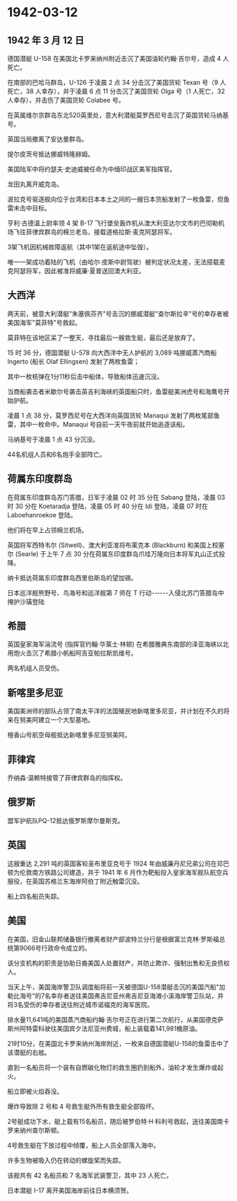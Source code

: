 # 1942-03-12

## 1942 年 3 月 12 日

德国潜艇 U-158 在美国北卡罗来纳州附近击沉了美国油轮约翰·吉尔号，造成 4
人死亡。

在南部的巴哈马群岛，U-126 于凌晨 2 点 34 分击沉了美国货轮 Texan 号（9
人死亡，38 人幸存），并于凌晨 6 点 11 分击沉了美国货轮 Olga 号（1
人死亡，32 人幸存），并击伤了美国货轮 Colabee 号。

在英属维尔京群岛东北520英里处，意大利潜艇莫罗西尼号击沉了英国货轮马纳基号。

英国当局撤离了安达曼群岛。

提尔皮茨号抵达挪威特隆赫姆。

美国陆军中将约瑟夫·史迪威被任命为中缅印战区美军指挥官。

龙田丸离开威克岛。

波拉克号驱逐舰向位于台湾和日本本土之间的一艘日本货船发射了一枚鱼雷，但鱼雷未击中目标。

亨利·古德温上尉率领 4 架 B-17
飞行堡垒轰炸机从澳大利亚达尔文市的巴彻勒机场飞往菲律宾群岛的棉兰老岛，接载道格拉斯·麦克阿瑟将军。

3架飞机因机械故障返航（其中1架在返航途中坠毁）。

唯一一架成功着陆的飞机（由哈尔·皮斯中尉驾驶）被判定状况太差，无法搭载麦克阿瑟将军，因此被准将威廉·夏普送回澳大利亚。

## 大西洋

两天前，被意大利潜艇"朱塞佩芬齐"号击沉的挪威潜艇"查尔斯拉辛"号的幸存者被美国海军"莫菲特"号救起。

莫菲特在该地区呆了一整天，寻找最后一艘救生艇，最后还是放弃了。

15 时 36 分，德国潜艇 U-578 向大西洋中无人护航的 3,089 吨挪威蒸汽商船
Ingerto (船长 Olaf Ellingsen) 发射了两枚鱼雷；

其中一枚核弹在1分11秒后击中船体，导致船体迅速沉没。

当商船袭击者米歇尔号袭击英吉利海峡的英国船只时，鱼雷艇美洲虎号和海鹰号开始护航。

凌晨 1 点 38 分，莫罗西尼号在大西洋向英国货轮 Manaqui
发射了两枚尾部鱼雷，其中一枚命中。Manaqui
号自前一天午夜前就开始追逐该船。

马纳基号于凌晨 1 点 43 分沉没。

44名机组人员和6名炮手全部阵亡。

## 荷属东印度群岛

在荷属东印度群岛苏门答腊，日军于凌晨 02 时 35 分在 Sabang 登陆，凌晨 03
时 30 分在 Koetaradja 登陆，凌晨 05 时 40 分在 Idi 登陆，凌晨 07 时在
Laboehanroekoe 登陆。

他们将在早上占领棉兰机场。

英国将军西特韦尔 (Sitwell)、澳大利亚准将布莱克本 (Blackburn)
和美国上校塞尔 (Searle) 于上午 7 点 30
分在荷属东印度群岛爪哇万隆向日本将军丸山正式投降。

纳卡抵达荷属东印度群岛西里伯斯岛的望加锡。

日本巡洋舰熊野号、鸟海号和巡洋舰第 7 师在 T
行动------入侵北苏门答腊岛中掩护沙璜登陆

## 希腊

英国皇家海军湍流号 (指挥官约翰·华莱士·林顿)
在希腊雅典东南部的泽亚海峡以北用炮火击沉了希腊小帆船阿吉亚帕拉斯凯维号。

两名机组人员受伤。

## 新喀里多尼亚

美国美洲师的部队占领了南太平洋的法国殖民地新喀里多尼亚，并计划在不久的将来在努美阿建立一个大型基地。

檀香山号航空母舰抵达新喀里多尼亚努美阿。

## 菲律宾

乔纳森·温赖特接管了菲律宾群岛的指挥权。

## 俄罗斯

盟军护航队PQ-12抵达俄罗斯摩尔曼斯克。

## 英国

这艘重达 2,291 吨的英国客轮圣布里亚克号于 1924
年由威廉丹尼兄弟公司在邓巴顿为伦敦南方铁路公司建造，并于 1941 年 6
月作为靶船投入皇家海军舰队航空兵服役，在英国苏格兰东海岸阿伯丁附近触雷沉没。

船上四名船员失踪。

## 美国

在美国，旧金山联邦储备银行撤离者财产部波特兰分行是根据富兰克林·罗斯福总统第9066号行政命令成立的。

该分支机构的职责是协助日裔美国人处置财产，并防止欺诈、强制出售和无良债权人。

当天上午，美国海岸警卫队调度船将前一天被德国U-158潜艇击沉的美国汽船"加勒比海号"的7名幸存者送往美国弗吉尼亚州弗吉尼亚海滩小溪海岸警卫队站，并将3名受伤的幸存者送往附近城市诺福克的海军医院。

排水量11,641吨的美国蒸汽商船约翰·吉尔号正在进行第二次航行，从美国德克萨斯州阿特雷科驶往美国宾夕法尼亚州费城，船上装载着141,981桶原油。

21时10分，在美国北卡罗来纳州海岸附近，一枚来自德国潜艇U-158的鱼雷击中了该潜艇的右舷。

直到一名船员将一个装有自燃碳化物灯的救生圈扔到船外，油轮才发生爆炸或起火。

船立即被火焰吞没。

爆炸导致除 2 号和 4 号救生艇外所有救生艇全部毁坏。

2号艇成功下水，艇上载有15名船员，随后被罗伯特·H·科利号救起，送往美国南卡罗来纳州查尔斯顿。

4号救生艇在下放过程中倾覆，船上人员全部落入海中。

许多生物被吸入仍在转动的螺旋桨而失踪。

该舰共有 42 名船员和 7 名海军武装警卫，其中 23 人死亡。

日本潜艇 I-17 离开美国海岸前往日本横须贺。

